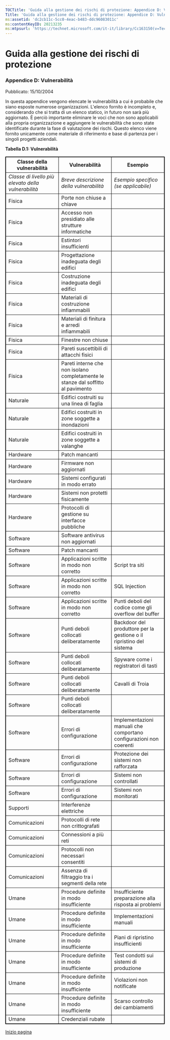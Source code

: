 ```yaml
---
TOCTitle: 'Guida alla gestione dei rischi di protezione: Appendice D: Vulnerabilità'
Title: 'Guida alla gestione dei rischi di protezione: Appendice D: Vulnerabilità'
ms:assetid: 'dc2cb11c-5cc0-4eac-b483-ddc96083011c'
ms:contentKeyID: 20213235
ms:mtpsurl: 'https://technet.microsoft.com/it-it/library/Cc163150(v=TechNet.10)'
---
```


Guida alla gestione dei rischi di protezione
============================================

### Appendice D: Vulnerabilità

Pubblicato: 15/10/2004

In questa appendice vengono elencate le vulnerabilità a cui è probabile che siano esposte numerose organizzazioni. L'elenco fornito è incompleto e, considerando che si tratta di un elenco statico, in futuro non sarà più aggiornato. È perciò importante eliminare le voci che non sono applicabili alla propria organizzazione e aggiungere le vulnerabilità che sono state identificate durante la fase di valutazione dei rischi. Questo elenco viene fornito unicamente come materiale di riferimento e base di partenza per i singoli progetti aziendali.

**Tabella D.1: Vulnerabilità**

 
<table style="border:1px solid black;">
<colgroup>
<col width="33%" />
<col width="33%" />
<col width="33%" />
</colgroup>
<thead>
<tr class="header">
<th style="border:1px solid black;" >Classe della vulnerabilità</th>
<th style="border:1px solid black;" >Vulnerabilità</th>
<th style="border:1px solid black;" >Esempio</th>
</tr>
</thead>
<tbody>
<tr class="odd">
<td style="border:1px solid black;"><em>Classe di livello più elevato della vulnerabilità</em></td>
<td style="border:1px solid black;"><em>Breve descrizione della vulnerabilità</em></td>
<td style="border:1px solid black;"><em>Esempio specifico (se applicabile)</em></td>
</tr>
<tr class="even">
<td style="border:1px solid black;">Fisica</td>
<td style="border:1px solid black;">Porte non chiuse a chiave</td>
<td style="border:1px solid black;"> </td>
</tr>
<tr class="odd">
<td style="border:1px solid black;">Fisica</td>
<td style="border:1px solid black;">Accesso non presidiato alle strutture informatiche</td>
<td style="border:1px solid black;"> </td>
</tr>
<tr class="even">
<td style="border:1px solid black;">Fisica</td>
<td style="border:1px solid black;">Estintori insufficienti</td>
<td style="border:1px solid black;"> </td>
</tr>
<tr class="odd">
<td style="border:1px solid black;">Fisica</td>
<td style="border:1px solid black;">Progettazione inadeguata degli edifici</td>
<td style="border:1px solid black;"> </td>
</tr>
<tr class="even">
<td style="border:1px solid black;">Fisica</td>
<td style="border:1px solid black;">Costruzione inadeguata degli edifici</td>
<td style="border:1px solid black;"> </td>
</tr>
<tr class="odd">
<td style="border:1px solid black;">Fisica</td>
<td style="border:1px solid black;">Materiali di costruzione infiammabili</td>
<td style="border:1px solid black;"> </td>
</tr>
<tr class="even">
<td style="border:1px solid black;">Fisica</td>
<td style="border:1px solid black;">Materiali di finitura e arredi infiammabili</td>
<td style="border:1px solid black;"> </td>
</tr>
<tr class="odd">
<td style="border:1px solid black;">Fisica</td>
<td style="border:1px solid black;">Finestre non chiuse</td>
<td style="border:1px solid black;"> </td>
</tr>
<tr class="even">
<td style="border:1px solid black;">Fisica</td>
<td style="border:1px solid black;">Pareti suscettibili di attacchi fisici</td>
<td style="border:1px solid black;"> </td>
</tr>
<tr class="odd">
<td style="border:1px solid black;">Fisica</td>
<td style="border:1px solid black;">Pareti interne che non isolano completamente le stanze dal soffitto al pavimento</td>
<td style="border:1px solid black;"> </td>
</tr>
<tr class="even">
<td style="border:1px solid black;">Naturale</td>
<td style="border:1px solid black;">Edifici costruiti su una linea di faglia</td>
<td style="border:1px solid black;"> </td>
</tr>
<tr class="odd">
<td style="border:1px solid black;">Naturale</td>
<td style="border:1px solid black;">Edifici costruiti in zone soggette a inondazioni</td>
<td style="border:1px solid black;"> </td>
</tr>
<tr class="even">
<td style="border:1px solid black;">Naturale</td>
<td style="border:1px solid black;">Edifici costruiti in zone soggette a valanghe</td>
<td style="border:1px solid black;"> </td>
</tr>
<tr class="odd">
<td style="border:1px solid black;">Hardware</td>
<td style="border:1px solid black;">Patch mancanti</td>
<td style="border:1px solid black;"> </td>
</tr>
<tr class="even">
<td style="border:1px solid black;">Hardware</td>
<td style="border:1px solid black;">Firmware non aggiornati</td>
<td style="border:1px solid black;"> </td>
</tr>
<tr class="odd">
<td style="border:1px solid black;">Hardware</td>
<td style="border:1px solid black;">Sistemi configurati in modo errato</td>
<td style="border:1px solid black;"> </td>
</tr>
<tr class="even">
<td style="border:1px solid black;">Hardware</td>
<td style="border:1px solid black;">Sistemi non protetti fisicamente</td>
<td style="border:1px solid black;"> </td>
</tr>
<tr class="odd">
<td style="border:1px solid black;">Hardware</td>
<td style="border:1px solid black;">Protocolli di gestione su interfacce pubbliche</td>
<td style="border:1px solid black;"> </td>
</tr>
<tr class="even">
<td style="border:1px solid black;">Software</td>
<td style="border:1px solid black;">Software antivirus non aggiornati</td>
<td style="border:1px solid black;"> </td>
</tr>
<tr class="odd">
<td style="border:1px solid black;">Software</td>
<td style="border:1px solid black;">Patch mancanti</td>
<td style="border:1px solid black;"> </td>
</tr>
<tr class="even">
<td style="border:1px solid black;">Software</td>
<td style="border:1px solid black;">Applicazioni scritte in modo non corretto</td>
<td style="border:1px solid black;">Script tra siti</td>
</tr>
<tr class="odd">
<td style="border:1px solid black;">Software</td>
<td style="border:1px solid black;">Applicazioni scritte in modo non corretto</td>
<td style="border:1px solid black;">SQL Injection</td>
</tr>
<tr class="even">
<td style="border:1px solid black;">Software</td>
<td style="border:1px solid black;">Applicazioni scritte in modo non corretto</td>
<td style="border:1px solid black;">Punti deboli del codice come gli overflow del buffer</td>
</tr>
<tr class="odd">
<td style="border:1px solid black;">Software</td>
<td style="border:1px solid black;">Punti deboli collocati deliberatamente</td>
<td style="border:1px solid black;">Backdoor del produttore per la gestione o il ripristino del sistema</td>
</tr>
<tr class="even">
<td style="border:1px solid black;">Software</td>
<td style="border:1px solid black;">Punti deboli collocati deliberatamente</td>
<td style="border:1px solid black;">Spyware come i registratori di tasti</td>
</tr>
<tr class="odd">
<td style="border:1px solid black;">Software</td>
<td style="border:1px solid black;">Punti deboli collocati deliberatamente</td>
<td style="border:1px solid black;">Cavalli di Troia</td>
</tr>
<tr class="even">
<td style="border:1px solid black;">Software</td>
<td style="border:1px solid black;">Punti deboli collocati deliberatamente</td>
<td style="border:1px solid black;"> </td>
</tr>
<tr class="odd">
<td style="border:1px solid black;">Software</td>
<td style="border:1px solid black;">Errori di configurazione</td>
<td style="border:1px solid black;">Implementazioni manuali che comportano configurazioni non coerenti</td>
</tr>
<tr class="even">
<td style="border:1px solid black;">Software</td>
<td style="border:1px solid black;">Errori di configurazione</td>
<td style="border:1px solid black;">Protezione dei sistemi non rafforzata</td>
</tr>
<tr class="odd">
<td style="border:1px solid black;">Software</td>
<td style="border:1px solid black;">Errori di configurazione</td>
<td style="border:1px solid black;">Sistemi non controllati</td>
</tr>
<tr class="even">
<td style="border:1px solid black;">Software</td>
<td style="border:1px solid black;">Errori di configurazione</td>
<td style="border:1px solid black;">Sistemi non monitorati</td>
</tr>
<tr class="odd">
<td style="border:1px solid black;">Supporti</td>
<td style="border:1px solid black;">Interferenze elettriche</td>
<td style="border:1px solid black;"> </td>
</tr>
<tr class="even">
<td style="border:1px solid black;">Comunicazioni</td>
<td style="border:1px solid black;">Protocolli di rete non crittografati</td>
<td style="border:1px solid black;"> </td>
</tr>
<tr class="odd">
<td style="border:1px solid black;">Comunicazioni</td>
<td style="border:1px solid black;">Connessioni a più reti</td>
<td style="border:1px solid black;"> </td>
</tr>
<tr class="even">
<td style="border:1px solid black;">Comunicazioni</td>
<td style="border:1px solid black;">Protocolli non necessari consentiti</td>
<td style="border:1px solid black;"> </td>
</tr>
<tr class="odd">
<td style="border:1px solid black;">Comunicazioni</td>
<td style="border:1px solid black;">Assenza di filtraggio tra i segmenti della rete</td>
<td style="border:1px solid black;"> </td>
</tr>
<tr class="even">
<td style="border:1px solid black;">Umane</td>
<td style="border:1px solid black;">Procedure definite in modo insufficiente</td>
<td style="border:1px solid black;">Insufficiente preparazione alla risposta ai problemi</td>
</tr>
<tr class="odd">
<td style="border:1px solid black;">Umane</td>
<td style="border:1px solid black;">Procedure definite in modo insufficiente</td>
<td style="border:1px solid black;">Implementazioni manuali</td>
</tr>
<tr class="even">
<td style="border:1px solid black;">Umane</td>
<td style="border:1px solid black;">Procedure definite in modo insufficiente</td>
<td style="border:1px solid black;">Piani di ripristino insufficienti</td>
</tr>
<tr class="odd">
<td style="border:1px solid black;">Umane</td>
<td style="border:1px solid black;">Procedure definite in modo insufficiente</td>
<td style="border:1px solid black;">Test condotti sui sistemi di produzione</td>
</tr>
<tr class="even">
<td style="border:1px solid black;">Umane</td>
<td style="border:1px solid black;">Procedure definite in modo insufficiente</td>
<td style="border:1px solid black;">Violazioni non notificate</td>
</tr>
<tr class="odd">
<td style="border:1px solid black;">Umane</td>
<td style="border:1px solid black;">Procedure definite in modo insufficiente</td>
<td style="border:1px solid black;">Scarso controllo dei cambiamenti</td>
</tr>
<tr class="even">
<td style="border:1px solid black;">Umane</td>
<td style="border:1px solid black;">Credenziali rubate</td>
<td style="border:1px solid black;"> </td>
</tr>
</tbody>
</table>
  
[](#mainsection)[Inizio pagina](#mainsection)
